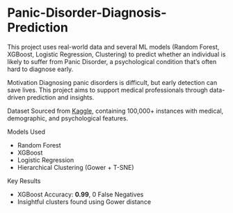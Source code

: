 # Panic-Disorder-Diagnosis-Prediction
This project uses real-world data and several ML models (Random Forest, XGBoost, Logistic Regression, Clustering) to predict whether an individual is likely to suffer from Panic Disorder, a psychological condition that’s often hard to diagnose early.

 Motivation
Diagnosing panic disorders is difficult, but early detection can save lives. This project aims to support medical professionals through data-driven prediction and insights.

 Dataset
Sourced from [Kaggle](#), containing 100,000+ instances with medical, demographic, and psychological features.

 Models Used
- Random Forest
- XGBoost
- Logistic Regression
- Hierarchical Clustering (Gower + T-SNE)

 Key Results
- XGBoost Accuracy: **0.99**, 0 False Negatives
- Insightful clusters found using Gower distance
